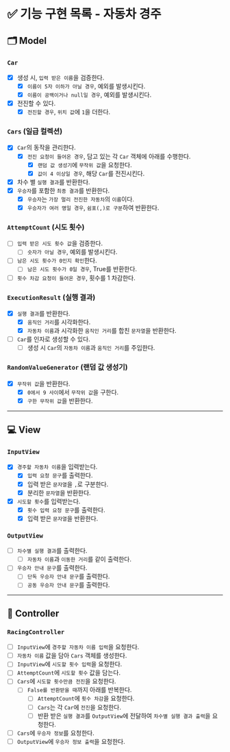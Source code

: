 # ✅ 기능 구현 목록 - 자동차 경주

## 🗂 Model

### `Car`

- [x] 생성 시, `입력 받은 이름`을 검증한다.
  - [x] `이름이 5자 이하가 아닐 경우`, 예외를 발생시킨다.
  - [x] `이름이 공백이거나 null일 경우`, 예외를 발생시킨다.
- [x] 전진할 수 있다.
  - [x] `전진할 경우`, `위치 값`에 `1`을 더한다.

### `Cars` (일급 컬렉션)

- [x] `Car`의 동작을 관리한다.
  - [x] `전진 요청이 들어온 경우`, 담고 있는 각 `Car` 객체에 아래를 수행한다. 
    - [x] `랜덤 값 생성기`에 `무작위 값`을 요청한다.
    - [x] `값이 4 이상일 경우`, 해당 `Car`를 전진시킨다.
- [x] 차수 별 `실행 결과`를 반환한다.
- [x] `우승자`를 포함한 `최종 결과`를 반환한다.
  - [x] `우승자`는 `가장 멀리 전진한 자동차`의 `이름`이다. 
  - [x] `우승자가 여러 명일 경우`, `쉼표(,)로 구분`하여 반환한다.

### `AttemptCount` (시도 횟수)

- [ ] `입력 받은 시도 횟수 값`을 검증한다.
  - [ ] `숫자가 아닐 경우`, 예외를 발생시킨다.
- [ ] `남은 시도 횟수가 0인지 확인`한다.
  - [ ] `남은 시도 횟수가 0일 경우`, True를 반환한다.
- [ ] `횟수 차감 요청이 들어온 경우`, 횟수를 1 차감한다.

### `ExecutionResult` (실행 결과)

- [x] `실행 결과`를 반환한다.
  - [x] `움직인 거리`를 시각화한다.
  - [x] `자동차 이름`과 시각화한 `움직인 거리`를 합친 `문자열`을 반환한다.
- [ ] `Car`를 인자로 생성할 수 있다.
  - [ ] 생성 시 `Car`의 `자동차 이름`과 `움직인 거리`를 주입한다.

### `RandomValueGenerator` (랜덤 값 생성기)
- [x] `무작위 값`을 반환한다.
  - [x] `0에서 9 사이`에서 `무작위 값`을 구한다. 
  - [x] `구한 무작위 값`을 반환한다.

---

## 💻 View

### `InputView`

- [x] `경주할 자동차 이름`을 입력받는다.
  - [x] `입력 요청 문구`를 출력한다.
  - [x] 입력 받은 `문자열`을 `,`로 구분한다.
  - [x] 분리한 `문자열`을 반환한다.
- [x] `시도할 횟수`를 입력받는다.
  - [x] `횟수 입력 요청 문구`를 출력한다.
  - [x] 입력 받은 `문자열`을 반환한다.

### `OutputView`

- [ ] `차수별 실행 결과`를 출력한다.
  - [ ] `자동차 이름`과 `이동한 거리`를 같이 출력한다. 
- [ ] `우승자 안내 문구`를 출력한다.
  - [ ] `단독 우승자 안내 문구`를 출력한다.
  - [ ] `공동 우승자 안내 문구`를 출력한다.

---

## 🗼 Controller

### `RacingController`

- [ ] `InputView`에 `경주할 자동차 이름 입력`을 요청한다.
- [ ] `자동차 이름` 값을 담아 `Cars` 객체를 생성한다.
- [ ] `InputView`에 `시도할 횟수 입력`을 요청한다.
- [ ] `AttemptCount`에 `시도할 횟수` 값을 담는다.
- [ ] `Cars`에 `시도할 횟수만큼 전진`을 요청한다.
  - [ ] `False를 반환받을 때`까지 아래를 반복한다.
    - [ ] `AttemptCount`에 `횟수 차감`을 요청한다.
    - [ ] `Cars`는 각 `Car`에 `전진`을 요청한다.
    - [ ] 반환 받은 `실행 결과`를 `OutputView`에 전달하여 `차수별 실행 결과 출력`을 요청한다.
- [ ] `Cars`에 `우승자 정보`를 요청한다.
- [ ] `OutputView`에 `우승자 정보 출력`을 요청한다.